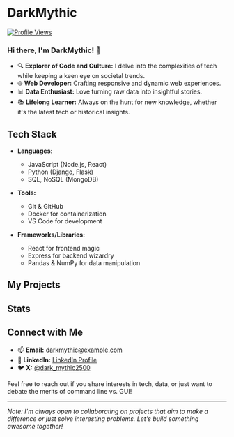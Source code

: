 # DarkMythic

[![Profile Views](https://komarev.com/ghpvc/?username=dark-mythic2500&color=brightgreen&label=Profile%20Views)](https://github.com/dark-mythic2500)

### Hi there, I'm DarkMythic! 👋

- 🔍 **Explorer of Code and Culture:** I delve into the complexities of tech while keeping a keen eye on societal trends.
- 🌐 **Web Developer:** Crafting responsive and dynamic web experiences.
- 📊 **Data Enthusiast:** Love turning raw data into insightful stories.
- 📚 **Lifelong Learner:** Always on the hunt for new knowledge, whether it's the latest tech or historical insights.

## Tech Stack

- **Languages:** 
  - JavaScript (Node.js, React)
  - Python (Django, Flask)
  - SQL, NoSQL (MongoDB)

- **Tools:**
  - Git & GitHub
  - Docker for containerization
  - VS Code for development

- **Frameworks/Libraries:**
  - React for frontend magic
  - Express for backend wizardry
  - Pandas & NumPy for data manipulation

## My Projects

## Stats


## Connect with Me

- 📫 **Email:** darkmythic@example.com
- 🔗 **LinkedIn:** [LinkedIn Profile](your-linkedin-url)
- 🐦 **X:** [@dark_mythic2500](https://x.com/dark_mythic2500)

Feel free to reach out if you share interests in tech, data, or just want to debate the merits of command line vs. GUI!

---
*Note: I'm always open to collaborating on projects that aim to make a difference or just solve interesting problems. Let's build something awesome together!*
